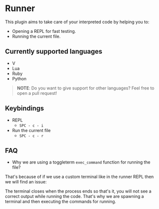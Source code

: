 # Runner

This plugin aims to take care of your interpreted code by helping you to:

- Opening a REPL for fast testing.
- Running the current file.

## Currently supported languages

- V
- Lua
- Ruby
- Python

> **NOTE**: Do you want to give support for other languages? Feel free to open
> a pull request!

## Keybindings

- REPL
  - `SPC - c - i`
- Run the current file
  - `SPC - c - r`

## FAQ

- Why we are using a toggleterm `exec_command` function for running the file?

That's because of if we use a custom terminal like in the runner REPL then we
will find an issue:

The terminal closes when the process ends so that's it, you will not see a
correct output while running the code. That's why we are spawning a terminal
and then executing the commands for running.
